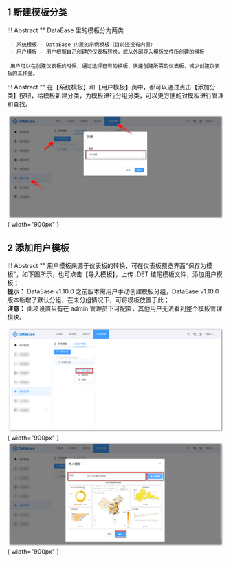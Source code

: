 ## 1 新建模板分类

!!! Abstract ""
    DataEase 里的模板分为两类

     - 系统模板 - DataEase 内置的示例模板（目前还没有内置）
     - 用户模板 - 用户根据自己创建的仪表板转换，或从外部导入模板文件所创建的模板

     用户可以在创建仪表板的时候，通过选择已有的模板，快速创建所需的仪表板，减少创建仪表板的工作量。

!!! Abstract ""
    在【系统模板】和【用户模板】页中，都可以通过点击【添加分类】按钮，给模板新建分类，为模板进行分组分类，可以更方便的对模板进行管理和查找。

![新建模板分类](../../img/system_management/新建模板分类.png){ width="900px" }

## 2 添加用户模板

!!! Abstract ""
    用户模板来源于仪表板的转换，可在仪表板预览界面"保存为模板"，如下图所示，也可点击【导入模板】，上传 .DET 结尾模板文件，添加用户模板；  
    **提示：** DataEase v1.10.0 之前版本需用户手动创建模板分组，DataEase v1.10.0 版本新增了默认分组，在未分组情况下，可将模板放置于此；  
    **注意：** 此项设置只有在 admin 管理员下可配置，其他用户无法看到整个模板管理模块。

![导入模板](../../img/system_management/导入模板.png){ width="900px" } 
![上传模板](../../img/system_management/上传模板.png){ width="900px" }